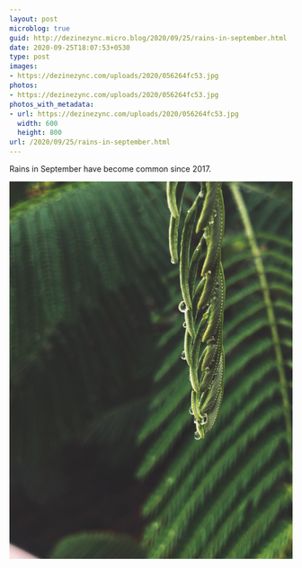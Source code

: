 ```yaml
---
layout: post
microblog: true
guid: http://dezinezync.micro.blog/2020/09/25/rains-in-september.html
date: 2020-09-25T18:07:53+0530
type: post
images:
- https://dezinezync.com/uploads/2020/056264fc53.jpg
photos:
- https://dezinezync.com/uploads/2020/056264fc53.jpg
photos_with_metadata:
- url: https://dezinezync.com/uploads/2020/056264fc53.jpg
  width: 600
  height: 800
url: /2020/09/25/rains-in-september.html
---
```

Rains in September have become common since 2017. 

<img src="uploads/2020/056264fc53.jpg" width="600" height="800" alt="" style="height: auto;" class="sunlit_image" />
